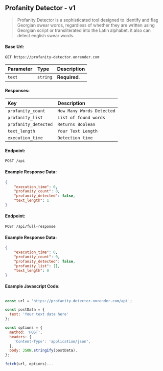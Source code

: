 ## Profanity Detector - v1

> Profanity Detector is a sophisticated tool designed to identify and flag Georgian swear words, regardless of whether they are written using Georgian script or transliterated into the Latin alphabet. it also can detect english swear words.

#### Base Url:
```http
GET https://profanity-detector.onrender.com
```

| Parameter | Type     | Description   |
| :-------- | :------- | :-------------|
| `text`    |`string`  | **Required**. |

#### Responses:

| Key       | Description   |
| :-------- | :-------------|
| `profanity_count` | `How Many Words Detected` |
| `profanity_list` | `List of found words` |
| `profanity_detected` | `Returns Boolean` |
| `text_length` | `Your Text Length` |
| `execution_time`    | `Detection time`  |

#### Endpoint:

```http
POST /api
```

#### Example Response Data:

```json
{
    "execution_time": 0, 
    "profanity_count": 0,
    "profanity_detected": false,
    "text_length": 1
}
```

#### Endpoint:

```http
POST /api/full-response
```

#### Example Response Data:

```json
{
    "execution_time": 0,
    "profanity_count": 0,
    "profanity_detected": false,
    "profanity_list": [],
    "text_length": 0
}
```

#### Example Javascript Code:

```javascript

const url = 'https://profanity-detector.onrender.com/api';

const postData = {
  text: 'Your text data here'
};

const options = {
  method: 'POST',
  headers: {
    'Content-Type': 'application/json', 
  },
  body: JSON.stringify(postData), 
};

fetch(url, options)...

```
